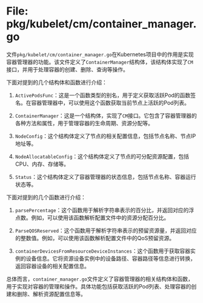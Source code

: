 # File: pkg/kubelet/cm/container_manager.go

文件`pkg/kubelet/cm/container_manager.go`在Kubernetes项目中的作用是实现容器管理器的功能。该文件定义了`ContainerManager`结构体，该结构体实现了`CM`接口，并用于处理容器的创建、删除、查询等操作。

下面对提到的几个结构体和函数进行介绍：

1. `ActivePodsFunc`：这是一个函数类型的别名，用于定义获取活跃Pod的函数签名。在容器管理器中，可以使用这个函数获取当前节点上活跃的Pod列表。

2. `ContainerManager`：这是一个结构体，实现了`CM`接口。它包含了容器管理器的各种方法和属性，用于管理容器的生命周期、资源分配等。

3. `NodeConfig`：这个结构体定义了节点的相关配置信息，包括节点名称、节点IP地址等。

4. `NodeAllocatableConfig`：这个结构体定义了节点的可分配资源配置，包括CPU、内存、存储等。

5. `Status`：这个结构体定义了容器管理器的状态信息，包括节点名称、容器运行状态等。

下面对提到的几个函数进行介绍：

1. `parsePercentage`：这个函数用于解析字符串表示的百分比，并返回对应的浮点数。例如，可以使用该函数解析配置文件中的资源分配百分比。

2. `ParseQOSReserved`：这个函数用于解析字符串表示的预留资源量，并返回对应的整数值。例如，可以使用该函数解析配置文件中的QoS预留资源。

3. `containerDevicesFromResourceDeviceInstances`：这个函数用于获取容器实例的设备信息。它将资源设备实例中的设备路径、容器路径等信息进行转换，返回容器设备的相关配置信息。

总体而言，`container_manager.go`文件定义了容器管理器的相关结构体和函数，用于实现对容器的管理和操作。具体功能包括获取活跃的Pod列表、处理容器的创建和删除、解析资源配置信息等。

